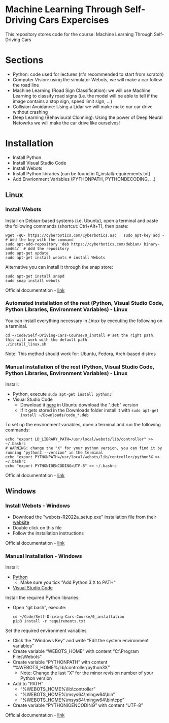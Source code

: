 # Machine Learning Through Self-Driving Cars Expercises
This repository stores code for the course: Machine Learning Through Self-Driving Cars

# Sections
- Python: code used for lectures (it's recommended to start from scratch)
- Computer Vision: using the simulator Webots, we will make a car follow the road line
- Machine Learning (Road Sign Classification): we will use Machine Learning to classify road signs (i.e. the model will be able to tell if the image contains a stop sign, speed limit sign, ...)
- Collision Avoidance: Using a Lidar we will make make our car drive without crashing
- Deep Learning (Behavioural Clonning): Using the power of Deep Neural Netowrks we will make the car drive like ourselves!

# Installation
- Install Python
- Install Visual Studio Code
- Install Webots
- Install Python libraries (can be found in 0_install/requirements.txt)
- Add Envrionment Variables (PYTHONPATH, PYTHONDECODING, ...)

## Linux

### Install Webots
Install on Debian-based systems (i.e. Ubuntu), open a terminal and paste the following commands (shortcut: Ctrl+Alt+T), then paste:
```
wget -qO- https://cyberbotics.com/Cyberbotics.asc | sudo apt-key add - # Add the key with the command
sudo apt-add-repository 'deb https://cyberbotics.com/debian/ binary-amd64/' # Add the repository
sudo apt-get update
sudo apt-get install webots # install Webots
```

Alternative you can install it through the snap store:
```
sudo apt-get install snapd
sudo snap install webots
```

Official documentation - [link](https://cyberbotics.com/doc/guide/installation-procedure#installation-on-linux)

### Automated installation of the rest (Python, Visual Studio Code, Python Libraries, Environment Variables) - Linux

You can install everything necessary in *Linux* by executing the following on a terminal.
```
cd ~/Code/Self-Driving-Cars-Course/0_install # set the right path, this will work with the default path
./install_linux.sh
```

Note: This method should work for: Ubuntu, Fedora, Arch-based distros

### Manual installation of the rest (Python, Visual Studio Code, Python Libraries, Environment Variables) - Linux
Install:
- Python, execute `sudo apt-get install python3`
- Visual Studio Code
  - Download it [here](https://code.visualstudio.com/download) in Ubuntu download the ".deb" version
  - If it gets stored in the Downloads folder install it with `sudo apt-get install ~/Downloads/code_*.deb`

To set up the environment variables, open a terminal and run the following commands:
```
echo "export LD_LIBRARY_PATH=/usr/local/webots/lib/controller" >> ~/.bashrc 
# WARNING: change the "X" for your python version, you can find it by running "python3 --version" in the terminal
echo "export PYTHONPATH=/usr/local/webots/lib/controller/python3X >> ~/.bashrc
echo "export PYTHONIOENCODING=UTF-8" >> ~/.bashrc
```

Official documentation - [link](https://cyberbotics.com/doc/guide/using-your-ide?tab-language=python&tab-os=linux#pycharm)

## Windows

### Install Webots - Windows
- Download the "webots-R2022a_setup.exe" installation file from their [website](https://cyberbotics.com/)
- Double click on this file
- Follow the installation instructions

Official documentation - [link](https://cyberbotics.com/doc/guide/installation-procedure#installation-on-windows)

### Manual Installation - Windows
Install:
- [Python](https://www.python.org/downloads/)
  - Make sure you tick "Add Python 3.X to PATH"
- [Visual Studio Code](https://code.visualstudio.com/download)

Install the required Python libraries:
- Open "git bash", execute:
  ```
  cd ~/Code/Self-Driving-Cars-Course/0_installation
  pip3 install -r requirements.txt
  ```

Set the required environment variables
- Click the "Windows Key" and write "Edit the system environment variables"
- Create variable “WEBOTS_HOME” with content “C:\Program Files\Webots”
- Create variable “PYTHONPATH” with content “%WEBOTS_HOME%/lib/controller/python3X”
  - Note: Change the last “X” for the minor revision number of your Python version
- Add to “PATH”
  - “%WEBOTS_HOME%\lib\controller”
  - “%WEBOTS_HOME%\msys64\mingw64\bin”
  - “%WEBOTS_HOME%\msys64\mingw64\bin\cpp”
- Create variable “PYTHONIOENCODING” with content “UTF-8”

Official documentation - [link](https://cyberbotics.com/doc/guide/using-your-ide?tab-language=python&tab-os=windows#pycharm)